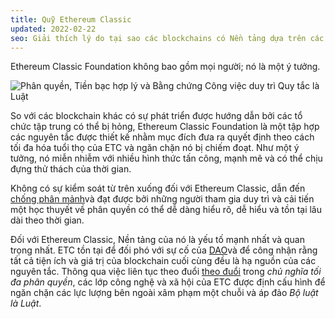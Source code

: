 ```yaml
---
title: Quỹ Ethereum Classic
updated: 2022-02-22
seo: Giải thích lý do tại sao các blockchains có Nền tảng dựa trên các ý tưởng và nguyên tắc lại mạnh mẽ hơn nhiều so với các blockchain được tạo ra từ con người.
---
```


Ethereum Classic Foundation không bao gồm mọi người; nó là một ý tưởng.

![Phân quyền, Tiền bạc hợp lý và Bằng chứng Công việc duy trì Quy tắc là Luật](../../../src/images/foundation.png)

So với các blockchain khác có sự phát triển được hướng dẫn bởi các tổ chức tập trung có thể bị hỏng, Ethereum Classic Foundation là một tập hợp các nguyên tắc được thiết kế nhằm mục đích đưa ra quyết định theo cách tối đa hóa tuổi thọ của ETC và ngăn chặn nó bị chiếm đoạt. Như một ý tưởng, nó miễn nhiễm với nhiều hình thức tấn công, mạnh mẽ và có thể chịu đựng thử thách của thời gian.

Không có sự kiểm soát từ trên xuống đối với Ethereum Classic, dẫn đến [chống phân mảnh](https://en.wikipedia.org/wiki/Antifragility)và đạt được bởi những người tham gia duy trì và cải tiến một học thuyết về phân quyền có thể dễ dàng hiểu rõ, dễ hiểu và tồn tại lâu dài theo thời gian.

Đối với Ethereum Classic, Nền tảng của nó là yếu tố mạnh nhất và quan trọng nhất. ETC tồn tại để đối phó với sự cố của [DAO](/why-classic/genesis)và để công nhận rằng tất cả tiện ích và giá trị của blockchain cuối cùng đều là hạ nguồn của các nguyên tắc. Thông qua việc liên tục theo đuổi [theo đuổi](/why-classic/decentralism) trong _chủ nghĩa tối đa phân quyền_, các lớp công nghệ và xã hội của ETC được định cấu hình để ngăn chặn các lực lượng bên ngoài xâm phạm một chuỗi và áp đảo _Bộ luật là Luật_.
